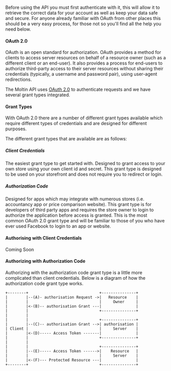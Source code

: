 <!--
@title Authentication
@author Moltin Ltd
@description Before you start making calls you need to Authenticate
@family Getting Started
-->
Before using the API you must first authenticate with it, this will allow it to retrieve the correct data for your account as well as keep your data safe and secure. For anyone already familiar with OAuth from other places this should be a very easy process, for those not so you'll find all the help you need below.

#### OAuth 2.0
OAuth is an open standard for authorization. OAuth provides a method for clients to access server resources on behalf of a resource owner (such as a different client or an end-user). It also provides a process for end-users to authorize third-party access to their server resources without sharing their credentials (typically, a username and password pair), using user-agent redirections.

The Moltin API uses [OAuth 2.0](http://oauth.net/2/) to authenticate requests and we have several grant types integrated.

#### Grant Types
With OAuth 2.0 there are a number of different grant types available which require different types of credentials and are designed for different purposes.

The different grant types that are available are as follows:

##### Client Credentials
The easiest grant type to get started with. Designed to grant access to your own store using your own client id and secret. This grant type is designed to be used on your storefront and does not require you to redirect or login.

##### Authorization Code
Designed for apps which may integrate with numerous stores (i.e. accountancy app or price comparison website). This grant type is for developers of third party apps and requires the store owner to login to authorize the application before access is granted. This is the most common OAuth 2.0 grant type and will be familiar to those of you who have ever used Facebook to login to an app or website.

#### Authorising with Client Credentials
Coming Soon

#### Authorizing with Authorization Code
Authorizing with the authorization code grant type is a little more complicated than client credentials. Below is a diagram of how the authorization code grant type works.

```
+--------+                               +---------------+
|        |--(A)- authorisation Request ->|   Resource    |
|        |                               |     Owner     |
|        |<-(B)-- authorisation Grant ---|               |
|        |                               +---------------+
|        |
|        |                               +---------------+
|        |--(C)-- authorisation Grant -->| authorisation |
| Client |                               |     Server    |
|        |<-(D)----- Access Token -------|               |
|        |                               +---------------+
|        |
|        |                               +---------------+
|        |--(E)----- Access Token ------>|    Resource   |
|        |                               |     Server    |
|        |<-(F)--- Protected Resource ---|               |
+--------+                               +---------------+
```
